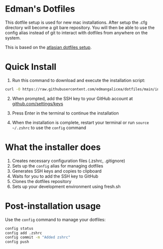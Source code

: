 # Edman's Dotfiles

This dotfile setup is used for new mac installations. After setup the .cfg directory will become a git bare repository. You will then be able to use the config alias instead of git to interact with dotfiles from anywhere on the system.

This is based on the [atlasian dotfiles setup](https://www.atlassian.com/git/tutorials/dotfiles).

# Quick Install

1. Run this command to download and execute the installation script:
```bash
curl -O https://raw.githubusercontent.com/edmangalicea/dotfiles/main/install.sh && chmod +x install.sh && ./install.sh
```

2. When prompted, add the SSH key to your GitHub account at [github.com/settings/keys](https://github.com/settings/keys)

3. Press Enter in the terminal to continue the installation

4. When the installation is complete, restart your terminal or run `source ~/.zshrc` to use the `config` command

# What the installer does

1. Creates necessary configuration files (.zshrc, .gitignore)
2. Sets up the `config` alias for managing dotfiles
3. Generates SSH keys and copies to clipboard
4. Waits for you to add the SSH key to GitHub
5. Clones the dotfiles repository
6. Sets up your development environment using fresh.sh

# Post-installation usage

Use the `config` command to manage your dotfiles:
```bash
config status
config add .zshrc
config commit -m "Added zshrc"
config push
```
